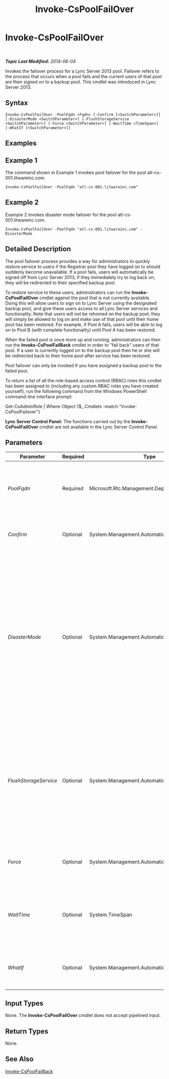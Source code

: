 ﻿---
title: Invoke-CsPoolFailOver
TOCTitle: Invoke-CsPoolFailOver
ms:assetid: b5c30438-0553-41f4-b856-68c1ec0deff7
ms:mtpsurl: https://technet.microsoft.com/en-us/library/JJ205189(v=OCS.15)
ms:contentKeyID: 48185184
ms.date: 07/23/2014
mtps_version: v=OCS.15
---

<div data-xmlns="http://www.w3.org/1999/xhtml">

<div class="topic" data-xmlns="http://www.w3.org/1999/xhtml" data-msxsl="urn:schemas-microsoft-com:xslt" data-cs="http://msdn.microsoft.com/en-us/">

<div data-asp="http://msdn2.microsoft.com/asp">

# Invoke-CsPoolFailOver

</div>

<div id="mainSection">

<div id="mainBody">

<span> </span>

_**Topic Last Modified:** 2014-06-04_

Invokes the failover process for a Lync Server 2013 pool. Failover refers to the process that occurs when a pool fails and the current users of that pool are then signed on to a backup pool. This cmdlet was introduced in Lync Server 2013.

<div>

## Syntax

    Invoke-CsPoolFailOver -PoolFqdn <Fqdn> [-Confirm [<SwitchParameter>]] [-DisasterMode <SwitchParameter>] [-FlushStorageService <SwitchParameter>] [-Force <SwitchParameter>] [-WaitTime <TimeSpan>] [-WhatIf [<SwitchParameter>]]

</div>

<span id="Examples"></span>

<div>

## Examples

<div>

## Example 1

The command shown in Example 1 invokes pool failover for the pool atl-cs-001.litwareinc.com.

    Invoke-CsPoolFailOver -PoolFqdn "atl-cs-001.litwareinc.com"

</div>

<div>

## Example 2

Example 2 invokes disaster mode failover for the pool atl-cs-001.litwareinc.com.

    Invoke-CsPoolFailOver -PoolFqdn "atl-cs-001.litwareinc.com" -DisasterMode

</div>

</div>

<span id="DetailedDescription"></span>

<div>

## Detailed Description

The pool failover process provides a way for administrators to quickly restore service to users if the Registrar pool they have logged on to should suddenly become unavailable. If a pool fails, users will automatically be signed off from Lync Server 2013; if they immediately try to log back on, they will be redirected to their specified backup pool.

To restore service to these users, administrators can run the **Invoke-CsPoolFailOver** cmdlet against the pool that is not currently available. Doing this will allow users to sign on to Lync Server using the designated backup pool, and give these users access to all Lync Server services and functionality. Note that users will not be rehomed on the backup pool; they will simply be allowed to log on and make use of that pool until their home pool has been restored. For example, if Pool A fails, users will be able to log on to Pool B (with complete functionality) until Pool A has been restored.

When the failed pool is once more up and running, administrators can then run the **Invoke-CsPoolFailBack** cmdlet in order to "fail back" users of that pool. If a user is currently logged on to the backup pool then he or she will be redirected back to their home pool after service has been restored.

Pool failover can only be invoked if you have assigned a backup pool to the failed pool.

To return a list of all the role-based access control (RBAC) roles this cmdlet has been assigned to (including any custom RBAC roles you have created yourself), run the following command from the Windows PowerShell command-line interface prompt:

Get-CsAdminRole | Where-Object {$\_.Cmdlets –match "Invoke-CsPoolFailover"}

**Lync Server Control Panel:** The functions carried out by the **Invoke-CsPoolFailOver** cmdlet are not available in the Lync Server Control Panel.

</div>

<div>

## Parameters


<table>
<colgroup>
<col style="width: 25%" />
<col style="width: 25%" />
<col style="width: 25%" />
<col style="width: 25%" />
</colgroup>
<thead>
<tr class="header">
<th>Parameter</th>
<th>Required</th>
<th>Type</th>
<th>Description</th>
</tr>
</thead>
<tbody>
<tr class="odd">
<td><p><em>PoolFqdn</em></p></td>
<td><p>Required</p></td>
<td><p>Microsoft.Rtc.Management.Deploy.Fqdn</p></td>
<td><p>Fully qualified domain name of the pool being failed over from. For example:</p>
<p>-PoolFqdn &quot;atl-cs-001.litwareinc.com&quot;</p></td>
</tr>
<tr class="even">
<td><p><em>Confirm</em></p></td>
<td><p>Optional</p></td>
<td><p>System.Management.Automation.SwitchParameter</p></td>
<td><p>Prompts you for confirmation before executing the command.</p></td>
</tr>
<tr class="odd">
<td><p><em>DisasterMode</em></p></td>
<td><p>Optional</p></td>
<td><p>System.Management.Automation.SwitchParameter</p></td>
<td><p>When present, indicates that failover is being performed in &quot;disaster mode.&quot; If a pool is no longer accessible the only way to restore full functionality to users in that pool is to fail over the pool by using the DisasterMode parameter.</p>
<p>If this parameter is not present that means that the pool is still up and running and that failover occurred by administrator choice; for example, the pool might temporarily be failed over in order to do hardware or software upgrades on the server.</p></td>
</tr>
<tr class="even">
<td><p><em>FlushStorageService</em></p></td>
<td><p>Optional</p></td>
<td><p>System.Management.Automation.SwitchParameter</p></td>
<td><p>When specified, the <strong>Invoke-CsPoolFailOver</strong> cmdlet will both fail over all the users in the pool, and call the <a href="invoke-csstorageserviceflush.md">Invoke-CsStorageServiceFlush</a> cmdlet to flush the storage service database on each Front End server in the pool. Flushing a database involves writing all the queued data to disk, and then clearing the database cache.</p></td>
</tr>
<tr class="odd">
<td><p><em>Force</em></p></td>
<td><p>Optional</p></td>
<td><p>System.Management.Automation.SwitchParameter</p></td>
<td><p>Suppresses the display of any non-fatal error message that might arise when running the command.</p></td>
</tr>
<tr class="even">
<td><p><em>WaitTime</em></p></td>
<td><p>Optional</p></td>
<td><p>System.TimeSpan</p></td>
<td><p>Specifies the amount of time (in seconds) that the cmdlet will wait before assuming that the data has been synced from the failed-over pool to the backup pool.</p></td>
</tr>
<tr class="odd">
<td><p><em>WhatIf</em></p></td>
<td><p>Optional</p></td>
<td><p>System.Management.Automation.SwitchParameter</p></td>
<td><p>Describes what would happen if you executed the command without actually executing the command.</p></td>
</tr>
</tbody>
</table>


</div>

<span id="InputTypes"></span>

<div>

## Input Types

None. The **Invoke-CsPoolFailOver** cmdlet does not accept pipelined input.

</div>

<span id="ReturnTypes"></span>

<div>

## Return Types

None.

</div>

<div>

## See Also


[Invoke-CsPoolFailBack](invoke-cspoolfailback.md)  
  

</div>

</div>

<span> </span>

</div>

</div>

</div>

